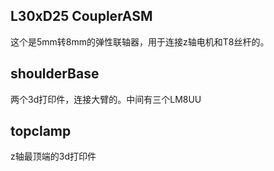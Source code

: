 ## L30xD25 CouplerASM
这个是5mm转8mm的弹性联轴器，用于连接z轴电机和T8丝杆的。

## shoulderBase
两个3d打印件，连接大臂的。中间有三个LM8UU

## topclamp
z轴最顶端的3d打印件



